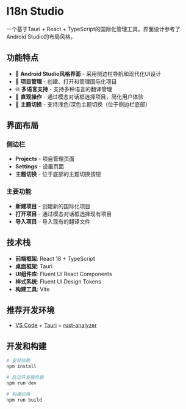 # I18n Studio

一个基于Tauri + React + TypeScript的国际化管理工具，界面设计参考了Android Studio的布局风格。

## 功能特点

- 🎨 **Android Studio风格界面** - 采用侧边栏导航和现代化UI设计
- 📁 **项目管理** - 创建、打开和管理国际化项目
- 🌐 **多语言支持** - 支持多种语言的翻译管理
- 🎯 **直观操作** - 通过模态对话框选择项目，简化用户体验
- 🌙 **主题切换** - 支持浅色/深色主题切换（位于侧边栏底部）

## 界面布局

### 侧边栏
- **Projects** - 项目管理页面
- **Settings** - 设置页面
- **主题切换** - 位于底部的主题切换按钮

### 主要功能
- **新建项目** - 创建新的国际化项目
- **打开项目** - 通过模态对话框选择现有项目
- **导入项目** - 导入现有的翻译文件

## 技术栈

- **前端框架**: React 18 + TypeScript
- **桌面框架**: Tauri
- **UI组件库**: Fluent UI React Components
- **样式系统**: Fluent UI Design Tokens
- **构建工具**: Vite

## 推荐开发环境

- [VS Code](https://code.visualstudio.com/) + [Tauri](https://marketplace.visualstudio.com/items?itemName=tauri-apps.tauri-vscode) + [rust-analyzer](https://marketplace.visualstudio.com/items?itemName=rust-lang.rust-analyzer)

## 开发和构建

```bash
# 安装依赖
npm install

# 启动开发服务器
npm run dev

# 构建应用
npm run build
```
